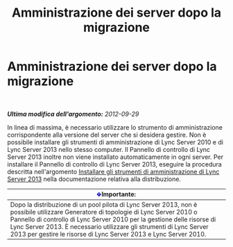 ﻿---
title: Amministrazione dei server dopo la migrazione
TOCTitle: Amministrazione dei server dopo la migrazione
ms:assetid: 7b08f048-c951-4050-b77c-0fff351620e7
ms:mtpsurl: https://technet.microsoft.com/it-it/library/JJ205023(v=OCS.15)
ms:contentKeyID: 49301080
ms.date: 08/24/2015
mtps_version: v=OCS.15
ms.translationtype: HT
---

# Amministrazione dei server dopo la migrazione

 

_**Ultima modifica dell'argomento:** 2012-09-29_

In linea di massima, è necessario utilizzare lo strumento di amministrazione corrispondente alla versione del server che si desidera gestire. Non è possibile installare gli strumenti di amministrazione di Lync Server 2010 e di Lync Server 2013 nello stesso computer. Il Pannello di controllo di Lync Server 2013 inoltre non viene installato automaticamente in ogni server. Per installare il Pannello di controllo di Lync Server 2013, eseguire la procedura descritta nell'argomento [Installare gli strumenti di amministrazione di Lync Server 2013](lync-server-2013-install-lync-server-administrative-tools.md) nella documentazione relativa alla distribuzione.

<table>
<thead>
<tr class="header">
<th><img src="images/Gg412908.important(OCS.15).gif" title="important" alt="important" />Importante:</th>
</tr>
</thead>
<tbody>
<tr class="odd">
<td>Dopo la distribuzione di un pool pilota di Lync Server 2013, non è possibile utilizzare Generatore di topologie di Lync Server 2010 o Pannello di controllo di Lync Server 2010 per la gestione delle risorse di Lync Server 2013. È necessario utilizzare gli strumenti di Lync Server 2013 per gestire le risorse di Lync Server 2013 e Lync Server 2010.</td>
</tr>
</tbody>
</table>

